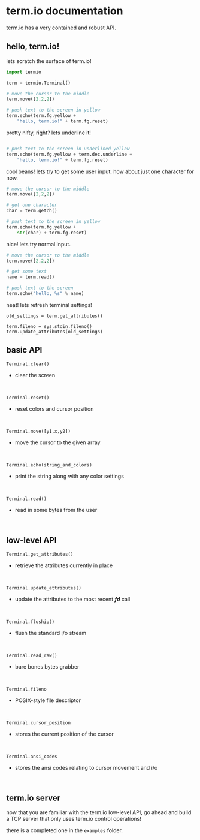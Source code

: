 # term.io documentation
term.io has a very contained and robust API. 

## hello, term.io!
lets scratch the surface of term.io!
```python
import termio

term = termio.Terminal()

# move the cursor to the middle
term.move([2,2,2])

# push text to the screen in yellow
term.echo(term.fg.yellow + 
    "hello, term.io!" + term.fg.reset)
```
pretty nifty, right? lets underline it!
```python

# push text to the screen in underlined yellow
term.echo(term.fg.yellow + term.dec.underline + 
    "hello, term.io!" + term.fg.reset)
```
cool beans! lets try to get some user input. how about
just one character for now.
```python
# move the cursor to the middle
term.move([2,2,2])

# get one character
char = term.getch()

# push text to the screen in yellow
term.echo(term.fg.yellow + 
    str(char) + term.fg.reset)
```
nice! lets try normal input.
```python
# move the cursor to the middle
term.move([2,2,2])

# get some text
name = term.read()

# push text to the screen
term.echo("hello, %s" % name)
```
neat! lets refresh terminal settings!
```
old_settings = term.get_attributes()

term.fileno = sys.stdin.fileno()
term.update_attributes(old_settings)
```

## basic API
```Terminal.clear()```
* clear the screen
<br>

```Terminal.reset()```
* reset colors and cursor position
<br>

```Terminal.move([y1,x,y2])```
* move the cursor to the given array
<br>

```Terminal.echo(string_and_colors)```
* print the string along with any color settings
<br>

```Terminal.read()```
* read in some bytes from the user
<br>

## low-level API
```Terminal.get_attributes()```
* retrieve the attributes currently in place
<br>

```Terminal.update_attributes()```
* update the attributes to the most recent ***fd*** call
<br>

```Terminal.flushio()```
* flush the standard i/o stream
<br>

```Terminal.read_raw()```
* bare bones bytes grabber
<br>

```Terminal.fileno```
* POSIX-style file descriptor
<br>

```Terminal.cursor_position```
* stores the current position of the cursor
<br>

```Terminal.ansi_codes```
* stores the ansi codes relating to cursor movement and i/o
<br>

## term.io server
now that you are familiar with the term.io low-level API, go ahead
and build a TCP server that only uses term.io control operations!

there is a completed one in the `examples` folder.



